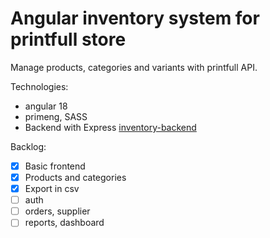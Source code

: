 # Angular inventory system for printfull store

Manage products, categories and variants with printfull API.

Technologies:
- angular 18
- primeng, SASS
- Backend with Express [inventory-backend](https://github.com/deveduar/inventory-backend)

Backlog:
- [x] Basic frontend
- [x] Products and categories
- [x] Export in csv
- [ ] auth
- [ ] orders, supplier
- [ ] reports, dashboard
